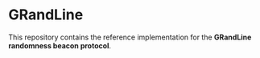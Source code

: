 # GRandLine

This repository contains the reference implementation for the **GRandLine randomness beacon protocol**.
